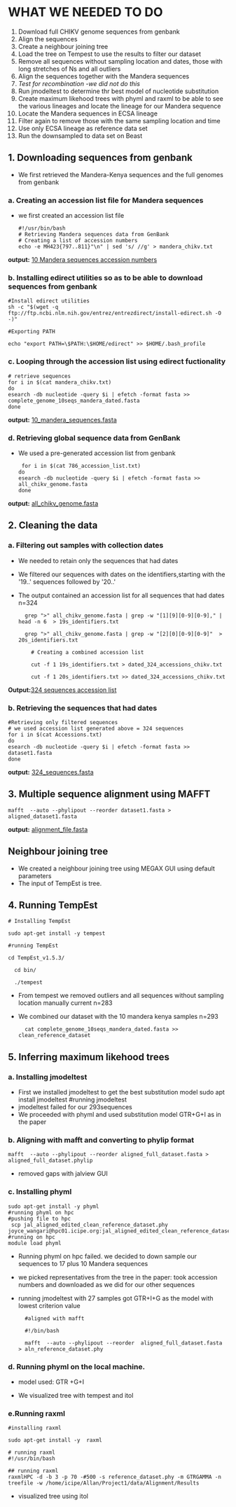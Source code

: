 # WHAT WE NEEDED TO DO
1. Download full CHIKV genome sequences from genbank
2. Align the sequences
3. Create a neighbour joining tree
4. Load the tree on Tempest to use the results to filter our dataset
5. Remove all sequences without sampling location and dates, those with long stretches of Ns and all outliers
6. Align the sequences together with the Mandera sequences
7. *Test for recombination -we did not do this*
8. Run jmodeltest to determine thr best model of nucleotide substitution
9. Create maximum likehood trees with phyml and raxml to be able to see the various lineages and locate the lineage for our Mandera sequence
10. Locate the Mandera sequences in ECSA lineage
11. Filter again to remove those with the same sampling location and time
12. Use only ECSA lineage as reference data set
13. Run the downsampled to data set on Beast


## 1. Downloading sequences from genbank
- We first retrieved the Mandera-Kenya sequences and the full genomes from genbank

### a. Creating an accession list file for Mandera sequences
- we first created an accession list file 

      #!/usr/bin/bash
      # Retrieving Mandera sequences data from GenBank
      # Creating a list of accession numbers 
      echo -e MH423{797..811}"\n" | sed 's/ //g' > mandera_chikv.txt 
      
**output:**  [10 Mandera sequences accession numbers](https://github.com/WANGARIJOYCE/CHIKV_PROJECT/blob/main/mandera_chikv_accession_numbers.txt)

### b. Installing edirect utilities so as to be able to download sequences from genbank
    #Install edirect utilities
    sh -c "$(wget -q ftp://ftp.ncbi.nlm.nih.gov/entrez/entrezdirect/install-edirect.sh -O -)"
    
    #Exporting PATH
    
    echo "export PATH=\$PATH:\$HOME/edirect" >> $HOME/.bash_profile

### c. Looping through  the accession list using edirect fuctionality
    # retrieve sequences 
    for i in $(cat mandera_chikv.txt)
    do
    esearch -db nucleotide -query $i | efetch -format fasta >> complete_genome_10seqs_mandera_dated.fasta
    done
**output:**  [10_mandera_sequences.fasta](https://github.com/WANGARIJOYCE/CHIKV_PROJECT/blob/main/complete_genome_10seqs_mandera_dated.fasta)

### d. Retrieving global sequence data from GenBank 
 - We used a pre-generated accession list from genbank
 
 
        for i in $(cat 786_accession_list.txt)
       do
       esearch -db nucleotide -query $i | efetch -format fasta >> all_chikv_genome.fasta
       done
**output:**  [all_chikv_genome.fasta](https://github.com/WANGARIJOYCE/CHIKV_PROJECT/blob/main/all_chikv_genome.fasta)
## 2. Cleaning the data
### a. Filtering out samples with collection dates
- We needed to retain only the sequences that had dates

- We filtered our sequences with dates on the identifiers,starting with the '19..' sequences followed by '20..'

- The output contained an accession list for all sequences that had dates n=324
  
        grep ">" all_chikv_genome.fasta | grep -w "[1][9][0-9][0-9]," | head -n 6  > 19s_identifiers.txt
	
        grep ">" all_chikv_genome.fasta | grep -w "[2][0][0-9][0-9]"  > 20s_identifiers.txt
	
          # Creating a combined accession list
	  
          cut -f 1 19s_identifiers.txt > dated_324_accessions_chikv.txt
	  
          cut -f 1 20s_identifiers.txt >> dated_324_accessions_chikv.txt
    
**Output:**[324 sequences accession list](https://github.com/WANGARIJOYCE/CHIKV_PROJECT/blob/main/dated_324_accessions_chikv.txt)
### b. Retrieving  the sequences that had dates
    #Retrieving only filtered sequences
    # we used accession list generated above = 324 sequences
    for i in $(cat Accessions.txt)
    do
    esearch -db nucleotide -query $i | efetch -format fasta >> dataset1.fasta
    done
**output:** [324_sequences.fasta](url)

## 3. Multiple sequence alignment using MAFFT
    mafft  --auto --phylipout --reorder dataset1.fasta > aligned_dataset1.fasta
**output:** [alignment_file.fasta](url)
## Neighbour joining tree
- We created a neighbour joining tree using MEGAX GUI using default parameters
- The input of TempEst is tree.

## 4. Running TempEst
    # Installing TempEst
    
    sudo apt-get install -y tempest
    
    #running TempEst
    
    cd TempEst_v1.5.3/
    
      cd bin/
      
      ./tempest 

- From tempest we removed outliers and all sequences  without sampling location manually current n=283
- We combined our dataset with the 10 mandera kenya samples n=293

        cat complete_genome_10seqs_mandera_dated.fasta >> clean_reference_dataset
 
## 5. Inferring maximum likehood trees
### a. Installing jmodeltest
- First we installed jmodeltest to get the best substitution model
    sudo apt install jmodeltest
    #running jmodeltest
- jmodeltest failed for our 293sequences
- We proceeded with phyml and used substitution model GTR+G+I as in the paper
### b. Aligning with mafft and converting to  phylip format
    mafft  --auto --phylipout --reorder aligned_full_dataset.fasta > aligned_full_dataset.phylip
- removed gaps with jalview GUI
### c. Installing phyml
    sudo apt-get install -y phyml
    #running phyml on hpc
    #pushing file to hpc
     scp jal_aligned_edited_clean_reference_dataset.phy  joyce_wangari@hpc01.icipe.org:jal_aligned_edited_clean_reference_dataset.phy
    #running on hpc 
    module load phyml
- Running phyml on hpc failed. we decided to down sample our sequences to 17 plus 10 Mandera sequences
- we picked representatives from the tree in the paper: took accession numbers and downloaded as we did for our other sequences
- running jmodeltest with 27 samples got  GTR+I+G as the model with lowest criterion value


        #aligned with mafft
	
        #!/bin/bash 
	
        mafft  --auto --phylipout --reorder  aligned_full_dataset.fasta  > aln_reference_dataset.phy



### d. Running phyml on the local machine.
- model used: GTR +G+I

- We visualized tree with tempest and itol


### e.Running raxml
    #installing raxml
    
    sudo apt-get install -y  raxml
    
    # running raxml 
    #!/usr/bin/bash

    ## running raxml  
    raxmlHPC -d -b 3 -p 70 -#500 -s reference_dataset.phy -m GTRGAMMA -n treefile -w /home/icipe/Allan/Project1/data/Alignment/Results
    
 - visualized tree using itol 
